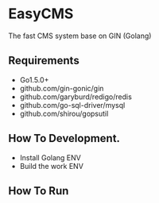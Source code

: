 # EasyCMS

The fast CMS system base on GIN (Golang)

## Requirements

- Go1.5.0+
- github.com/gin-gonic/gin
- github.com/garyburd/redigo/redis
- github.com/go-sql-driver/mysql
- github.com/shirou/gopsutil

## How To Development.

- Install Golang ENV
- Build the work ENV

## How To Run

